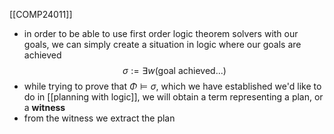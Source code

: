 [[COMP24011]]

- in order to be able to use first order logic theorem solvers with our goals, we can simply create a situation in logic where our goals are achieved
$$\sigma := \exists w(\textrm{goal achieved...})$$
- while trying to prove that $\Phi \models \sigma$, which we have established we'd like to do in [[planning with logic]], we will obtain a term representing a plan, or a **witness**
- from the witness we extract the plan